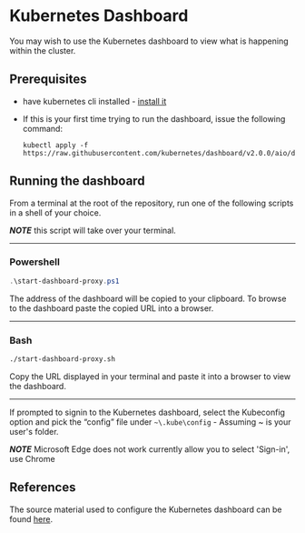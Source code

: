 # Kubernetes Dashboard

You may wish to use the Kubernetes dashboard to view what is happening within the cluster.

## Prerequisites

- have kubernetes cli installed - [install it](local-k8s-setup.md)

- If this is your first time trying to run the dashboard, issue the following command:

    ```shell
    kubectl apply -f https://raw.githubusercontent.com/kubernetes/dashboard/v2.0.0/aio/deploy/recommended.yaml
    ```

## Running the dashboard

From a terminal at the root of the repository, run one of the following scripts in a shell of your choice.

***NOTE*** this script will take over your terminal.

-----

### Powershell

```powershell
.\start-dashboard-proxy.ps1
```

The address of the dashboard will be copied to your clipboard. To browse to the dashboard paste the copied URL into a browser.

-----

### Bash

```bash
./start-dashboard-proxy.sh
```

Copy the URL displayed in your terminal and paste it into a browser to view the dashboard.

-----

If prompted to signin to the Kubernetes dashboard, select the Kubeconfig option and pick the “config” file under `~\.kube\config` - Assuming ~ is your user's folder.

*****NOTE***** Microsoft Edge does not work currently allow you to select 'Sign-in', use Chrome 

## References

The source material used to configure the Kubernetes dashboard can be found [here](https://collabnix.com/kubernetes-dashboard-on-docker-desktop-for-windows-2-0-0-3-in-2-minutes/).
